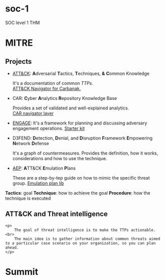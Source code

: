 # soc-1
SOC level 1 THM

<h1>MITRE</h1>
<h2>Projects</h2>

- <a href="https://attack.mitre.org/">ATT&CK</a>: <strong>A</strong>dversarial <strong>T</strong>actics, <strong>T</strong>echniques, <strong>&</strong> <strong>C</strong>ommon <stron>K</strong>nowledge

    <p>
        It's a documentation of common <i>TTPs</i>.<br>
        <a href="https://mitre-attack.github.io/attack-navigator">ATT&CK Navigator for Carbanak.</a>
    </p>

- CAR: <strong>C</strong>yber <strong>A</strong>nalytics <strong>R</strong>epository Knowledge Base

    <p> 
       Provides a set of validated and well-explained analytics.<br>
       <a href="https://mitre-attack.github.io/attack-navigator/">CAR navigator layer</a>
    </p>

- <a href="https://d3fend.mitre.org/">ENGAGE</a>: It's a framework for planning and discussing adversary engagement operations. <a href="https://engage.mitre.org/starter-kit/">Starter kit</a>

- D3FEND: <b>D</b>etection, <b>D</b>enial, and <b>D</b>isruption <b>F</b>ramework <b>E</b>mpowering <b>N</b>etwork <b>D</b>efense

    <p>
        It's a graph of countermeasures. Provides the definition, how it works, considerations and how to use the technique.
    </p>

- <a href="https://mitre-engenuity.org/">AEP</a>: <b>A</b>TT&CK <b>E</b>mulation <b>P</b>lans

    <p>
        These are a step-by-tep guide on how to mimic the specific threat group. <a href="https://github.com/center-for-threat-informed-defense/adversary_emulation_library">Emulation plan lib</a>
    </p>

<b>Tactics</b>: goal
<b>Technique</b>: how to achieve the goal
<b>Procedure</b>: how the technique is executed

<h2>ATT&CK and Threat intelligence</h2>

    <p>
        The goal of threat intelligence is to make the TTPs actionable.<br>
        The main idea is to gather information about common threats aimed to a particular case scenario on your organization, so you can plan ahead.
    </p>


<h1>Summit</h1>

